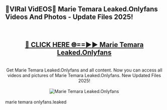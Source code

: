 <h2>🔴VIRal VidEOS🔴 Marie Temara Leaked.Onlyfans Videos And Photos - Update Files 2025!</h2>
<br>
<div align="center">
<h2><a href="https://virallinks.top/odZfE0" rel="nofollow">🔴 CLICK HERE 🌐==►► Marie Temara Leaked.Onlyfans</a></h2>
<br>
Get Marie Temara Leaked.Onlyfans and all content. Now you can access all videos and pictures of Marie Temara Leaked.Onlyfans. New Updated Files 2025!
<br>
<br>
<a href="https://virallinks.top/odZfE0" rel="nofollow" data-target="animated-image.originalLink"><img src="https://i.imgur.com/dJHk4Zq.gif)" alt="Marie Temara Leaked.Onlyfans" style="max-width: 100%; display: inline-block;" data-target="animated-image.originalImage"></a>
</div>
<br>
marie temara onlyfans.leaked